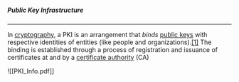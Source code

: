 ##### Public Key Infrastructure
---
In [cryptography](https://en.wikipedia.org/wiki/Cryptography "Cryptography"), a PKI is an arrangement that _binds_ [public keys](https://en.wikipedia.org/wiki/Public_key "Public key") with respective identities of entities (like people and organizations).[[1]](https://en.wikipedia.org/wiki/Public_key_infrastructure#cite_note-1) The binding is established through a process of registration and issuance of certificates at and by a [certificate authority](https://en.wikipedia.org/wiki/Certificate_authority "Certificate authority") (CA)

![[PKI_Info.pdf]]